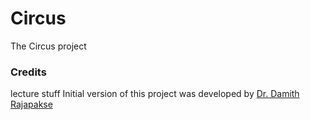 # Circus

The Circus project

### Credits
lecture stuff
Initial version of this project was developed by [Dr. Damith Rajapakse](https://github.com/damithc)
